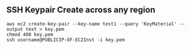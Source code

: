 ## SSH Keypair Create across any region



```aws ec2 create-key-pair --key-name test1 --query 'KeyMaterial' --output text > key.pem```  
```chmod 400 key.pem```  
```ssh username@PUBLICIP-OF-EC2Inst -i key.pem```   

